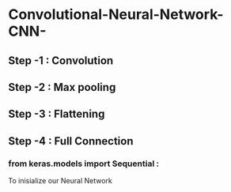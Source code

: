 # Convolutional-Neural-Network-CNN-

## Step -1 : Convolution 
## Step -2 : Max pooling
## Step -3 : Flattening
## Step -4 : Full Connection

### from keras.models import Sequential :
To inisialize our Neural Network
